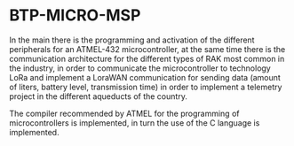 # BTP-MICRO-MSP

In the main there is the programming and activation of the different peripherals for an ATMEL-432 microcontroller, 
at the same time there is the communication architecture for the different types of RAK most common in the industry, 
in order to communicate the microcontroller to technology LoRa and implement a LoraWAN communication for sending data (amount of liters, 
battery level, transmission time) in order to implement a telemetry project in the different aqueducts of the country.


The compiler recommended by ATMEL for the programming of microcontrollers is implemented, in turn the use of the C language is implemented.
